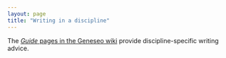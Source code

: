 ```yaml
---
layout: page
title: "Writing in a discipline"
---
```


The [*Guide* pages in the Geneseo wiki](http://wiki.geneseo.edu/x/FwDNAg) provide discipline-specific writing advice.
